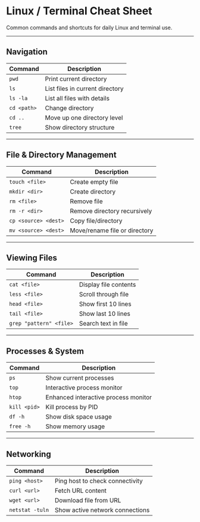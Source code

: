 # Linux / Terminal Cheat Sheet
Common commands and shortcuts for daily Linux and terminal use.

---

## Navigation
| Command | Description |
|---------|-------------|
| `pwd` | Print current directory |
| `ls` | List files in current directory |
| `ls -la` | List all files with details |
| `cd <path>` | Change directory |
| `cd ..` | Move up one directory level |
| `tree` | Show directory structure |

---

## File & Directory Management
| Command | Description |
|---------|-------------|
| `touch <file>` | Create empty file |
| `mkdir <dir>` | Create directory |
| `rm <file>` | Remove file |
| `rm -r <dir>` | Remove directory recursively |
| `cp <source> <dest>` | Copy file/directory |
| `mv <source> <dest>` | Move/rename file or directory |

---

## Viewing Files
| Command | Description |
|---------|-------------|
| `cat <file>` | Display file contents |
| `less <file>` | Scroll through file |
| `head <file>` | Show first 10 lines |
| `tail <file>` | Show last 10 lines |
| `grep "pattern" <file>` | Search text in file |

---

## Processes & System
| Command | Description |
|---------|-------------|
| `ps` | Show current processes |
| `top` | Interactive process monitor |
| `htop` | Enhanced interactive process monitor |
| `kill <pid>` | Kill process by PID |
| `df -h` | Show disk space usage |
| `free -h` | Show memory usage |

---

## Networking
| Command | Description |
|---------|-------------|
| `ping <host>` | Ping host to check connectivity |
| `curl <url>` | Fetch URL content |
| `wget <url>` | Download file from URL |
| `netstat -tuln` | Show active network connections |
